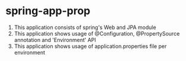 # spring-app-prop

1.  This application consists of spring's Web and JPA module
2.  This application shows usage of @Configuration, @PropertySource annotation and 'Environment' API
3.  This application shows usage of application.properties file per environment
